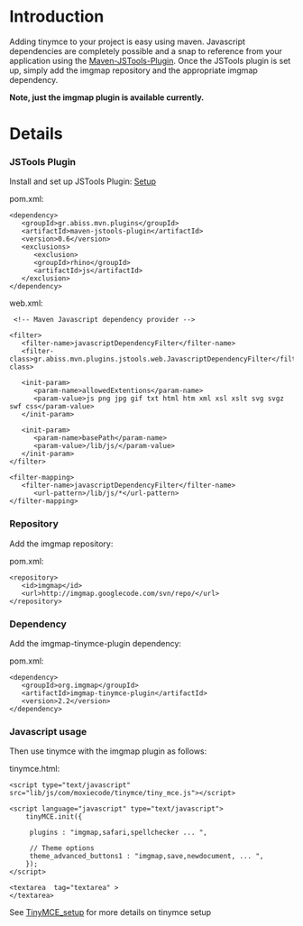 # Introduction #

Adding tinymce to your project is easy using maven.  Javascript dependencies are completely possible and a snap to reference from your application using the [Maven-JSTools-Plugin](http://dev.abiss.gr/mvn-jstools/).  Once the JSTools plugin is set up, simply add the imgmap repository and the appropriate imgmap dependency.

**Note, just the imgmap plugin is available currently.**

# Details #

### JSTools Plugin ###
Install and set up JSTools Plugin: [Setup](http://dev.abiss.gr/mvn-jstools/usage.html)

pom.xml:
```
<dependency>  
   <groupId>gr.abiss.mvn.plugins</groupId>  
   <artifactId>maven-jstools-plugin</artifactId>  
   <version>0.6</version>  
   <exclusions>  
      <exclusion>  
      <groupId>rhino</groupId>  
      <artifactId>js</artifactId>  
   </exclusion> 
</dependency>  
```


web.xml:
```
 <!-- Maven Javascript dependency provider -->

<filter> 
   <filter-name>javascriptDependencyFilter</filter-name>
   <filter-class>gr.abiss.mvn.plugins.jstools.web.JavascriptDependencyFilter</filter-class>

   <init-param>
      <param-name>allowedExtentions</param-name>
      <param-value>js png jpg gif txt html htm xml xsl xslt svg svgz swf css</param-value>
   </init-param>

   <init-param>
      <param-name>basePath</param-name>
      <param-value>/lib/js/</param-value>
   </init-param>
</filter>

<filter-mapping>
   <filter-name>javascriptDependencyFilter</filter-name>
      <url-pattern>/lib/js/*</url-pattern>
</filter-mapping>
```


### Repository ###
Add the imgmap repository:

pom.xml:
```
<repository>
   <id>imgmap</id>
   <url>http://imgmap.googlecode.com/svn/repo/</url>
</repository>
```

### Dependency ###
Add the imgmap-tinymce-plugin dependency:

pom.xml:
```
<dependency>
   <groupId>org.imgmap</groupId>
   <artifactId>imgmap-tinymce-plugin</artifactId>
   <version>2.2</version>
</dependency>
```

### Javascript usage ###
Then use tinymce with the imgmap plugin as follows:

tinymce.html:
```
<script type="text/javascript" src="lib/js/com/moxiecode/tinymce/tiny_mce.js"></script>

<script language="javascript" type="text/javascript">
	tinyMCE.init({
    
     plugins : "imgmap,safari,spellchecker ... ",

     // Theme options
     theme_advanced_buttons1 : "imgmap,save,newdocument, ... ",
    }); 
</script>

<textarea  tag="textarea" >
</textarea>
```
See [TinyMCE\_setup](TinyMCE_setup.md) for more details on tinymce setup